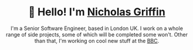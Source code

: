 <h1 align="center">
  👋 Hello! I'm <a href="https://nicholasgriffin.dev" target="_blank">Nicholas Griffin</a>
</h1>

<p align="center">
  I'm a Senior Software Engineer, based in London UK. I work on a whole range of side projects, some of which will be completed some won't. Other than that, I'm working on cool new stuff at the <a href="http://github.com/bbc">BBC</a>.
</p>
